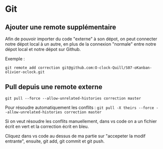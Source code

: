 # Git
## Ajouter une remote supplémentaire

Afin de pouvoir importer du code "externe" à son dépot, on peut connecter notre dépot local à un autre, en plus de la connexion "normale" entre notre dépot local et notre dépot sur Github.

Exemple : 

`git remote add correction git@github.com:O-clock-Quill/S07-oKanban-olivier-oclock.git`


## Pull depuis une remote externe

`git pull --force --allow-unrelated-histories correction master` 
 
 Pour résoudre automatiquement les conflits : 
 `git pull -X theirs --force --allow-unrelated-histories correction master`
 
 Si on veut résoudre les conflits manuellement, dans vs code on a  un fichier écrit en vert et la correction écrit en bleu.

Cliquez dans vs code au dessus de ma partie sur "accepeter la modif entrante", ensuite, git add, git commit et git push.